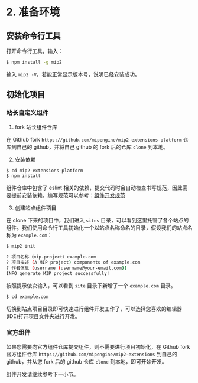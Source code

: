 # 2. 准备环境

## 安装命令行工具

打开命令行工具，输入：

``` bash
$ npm install -g mip2
```

输入 `mip2 -V`，若能正常显示版本号，说明已经安装成功。

## 初始化项目

### 站长自定义组件

1. fork 站长组件仓库

在 Github fork `https://github.com/mipengine/mip2-extensions-platform` 仓库到自己的 github，并将自己 github 的 fork 后的仓库 `clone` 到本地。

2. 安装依赖

```bash
$ cd mip2-extensions-platform
$ npm install
```

组件仓库中包含了 eslint 相关的依赖，提交代码时会自动检查书写规范，因此需要提前安装依赖。编写规范可以参考：[组件开发规范](../../guide/mip-standard/mip-components-spec.md)

3. 创建站点组件项目

在 clone 下来的项目中，我们进入 `sites` 目录，可以看到这里托管了各个站点的组件。我们使用命令行工具初始化一个以站点名称命名的目录，假设我们的站点名称为 `example.com`：

```bash
$ mip2 init

? 项目名称（mip-project）example.com
? 项目描述 (A MIP project) components of example.com
? 作者信息 (username (username@your-email.com))
INFO generate MIP project successfully!
```

按照提示依次输入，可以看到 `site` 目录下新增了一个 `example.com` 目录。

```bash
$ cd example.com
```

切换到站点项目目录即可快速进行组件开发工作了，可以选择您喜欢的编辑器(IDE)打开项目文件夹进行开发。

### 官方组件

如果您需要向官方组件仓库提交组件，则不需要进行项目初始化，在 Github fork 官方组件仓库 `https://github.com/mipengine/mip2-extensions` 到自己的 github，并从您 fork 后的 github 仓库 `clone` 到本地，即可开始开发。

组件开发请继续参考下一小节。
